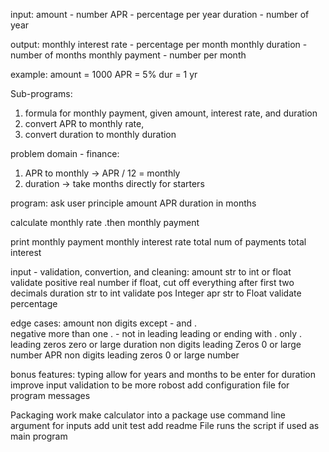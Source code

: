 input:
  amount - number
  APR - percentage per year
  duration - number of year

output:
  monthly interest rate - percentage per month
  monthly duration - number of months
  monthly payment - number per month

example:
  amount = 1000
  APR = 5%
  dur = 1 yr

Sub-programs:
  1. formula for monthly payment, given amount, interest rate, and duration
  2. convert APR to monthly rate, 
  3. convert duration to monthly duration

problem domain - finance:
  1. APR to monthly -> APR / 12 = monthly
  2. duration -> take months directly for starters

program:
  ask user
    principle amount
    APR
    duration in months

  calculate
    monthly rate 
    .then monthly payment
  
  print
    monthly payment
    monthly interest rate 
    total num of payments
    total interest 

input - validation, convertion, and cleaning:
  amount
    str to int or float 
    validate positive real number
    if float, cut off everything after first two decimals
  duration
    str to int 
    validate pos Integer
  apr
    str to Float
    validate percentage

edge cases:
  amount
    non digits except - and .  
    negative
    more than one .
    - not in leading 
    leading or ending with .
    only .
    leading zeros
    zero or large
  duration
    non digits
    leading Zeros 
    0 or large number
  APR
    non digits
    leading zeros 
    0 or large number


bonus features:
  typing
  allow for years and months to be enter for duration
  improve input validation to be more robost
  add configuration file for program messages


Packaging work
  make calculator into a package
  use command line argument for inputs
  add unit test
  add readme File
  runs the script if used as main program 